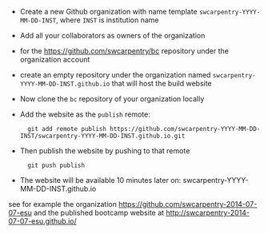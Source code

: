 * Create a new Github organization with name template `swcarpentry-YYYY-MM-DD-INST`, where `INST` is institution name
* Add all your collaborators as owners of the organization
* for the https://github.com/swcarpentry/bc repository under the organization account
* create an empty repository under the organization named `swcarpentry-YYYY-MM-DD-INST.github.io` that will host the build website
* Now clone the `bc` repository of your organization locally
* Add the website as the `publish` remote:

        git add remote publish https://github.com/swcarpentry-YYYY-MM-DD-INST/swcarpentry-YYYY-MM-DD-INST.github.io.git
    
* Then publish the website by pushing to that remote

        git push publish
    
* The website will be available 10 minutes later on: swcarpentry-YYYY-MM-DD-INST.github.io 

see for example the organization https://github.com/swcarpentry-2014-07-07-esu and the published bootcamp website at http://swcarpentry-2014-07-07-esu.github.io/
